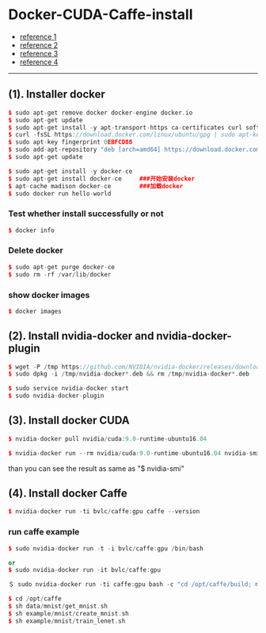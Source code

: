 # Docker-CUDA-Caffe-install

- [reference 1](https://blog.csdn.net/qq_41493990/article/details/81624419)
- [reference 2](https://blog.csdn.net/junxiacaocao/article/details/79471770)
- [reference 3](https://zhuanlan.zhihu.com/p/28916121)
- [reference 4](https://blog.csdn.net/u011987514/article/details/70943378)
---

## (1). Installer docker
```C++
$ sudo apt-get remove docker docker-engine docker.io
$ sudo apt-get update
$ sudo apt-get install -y apt-transport-https ca-certificates curl software-properties-common
$ curl -fsSL https://download.docker.com/linux/ubuntu/gpg | sudo apt-key add -
$ sudo apt-key fingerprint 0EBFCD88 
$ sudo add-apt-repository "deb [arch=amd64] https://download.docker.com/linux/ubuntu $(lsb_release -cs) stable"
$ sudo apt-get update
```

```C++
$ sudo apt-get install -y docker-ce
$ sudo apt-get install docker-ce     ###开始安装docker 
$ apt-cache madison docker-ce        ###加载docker 
$ sudo docker run hello-world
```

### Test whether install successfully or not 
```C++
$ docker info 
```

### Delete docker
```C++
$ sudo apt-get purge docker-ce
$ sudo rm -rf /var/lib/docker
```

### show docker images
```C++
$ docker images
```

## (2). Install nvidia-docker and nvidia-docker-plugin
```C++
$ wget -P /tmp https://github.com/NVIDIA/nvidia-docker/releases/download/v1.0.1/nvidia-docker_1.0.1-1_amd64.deb  
$ sudo dpkg -i /tmp/nvidia-docker*.deb && rm /tmp/nvidia-docker*.deb
```

```C++
$ sudo service nvidia-docker start
$ sudo nvidia-docker-plugin
```

## (3). Install docker CUDA
```C++
$ nvidia-docker pull nvidia/cuda:9.0-runtime-ubuntu16.04
```
```C++
$ nvidia-docker run --rm nvidia/cuda:9.0-runtime-ubuntu16.04 nvidia-smi
```
than you can see the result as same as "$ nvidia-smi" <br/>


## (4). Install docker Caffe
```C++
$ nvidia-docker run -ti bvlc/caffe:gpu caffe --version 
```

### run caffe example
```C++
$ sudo nvidia-docker run -t -i bvlc/caffe:gpu /bin/bash 

or 
$ sudo nvidia-docker run -it bvlc/caffe:gpu

```
```C++
＄ sudo nvidia-docker run -ti caffe:gpu bash -c "cd /opt/caffe/build; make runtest"
```

```C++
$ cd /opt/caffe
$ sh data/mnist/get_mnist.sh
$ sh example/mnist/create_mnist.sh
$ sh example/mnist/train_lenet.sh
```

